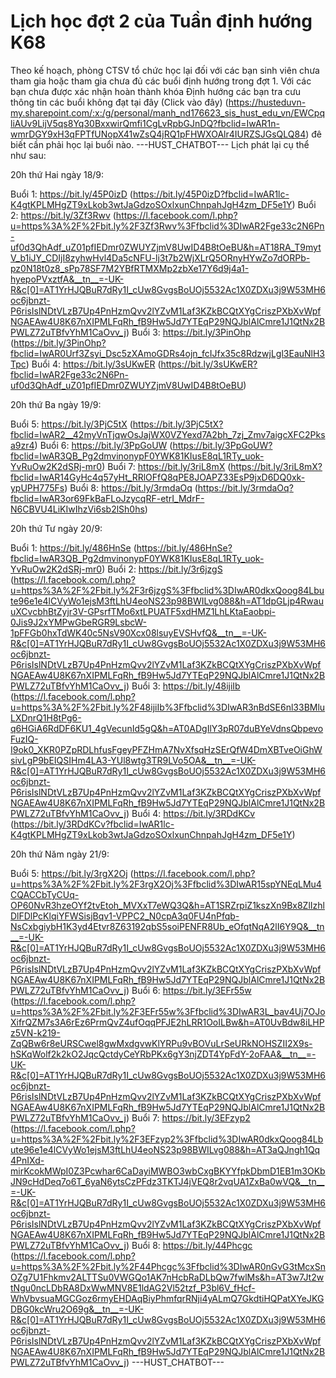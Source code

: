 # Lịch học đợt 2 của Tuần định hướng K68

Theo kế hoạch, phòng CTSV tổ chức học lại đối với các bạn sinh viên chưa tham gia hoặc tham gia chưa đủ các buổi định hướng trong đợt 1. Với các bạn chưa được xác nhận hoàn thành khóa Định hướng các bạn tra cưu thông tin các buổi không đạt tại đây (Click vào đây) (https://husteduvn-my.sharepoint.com/:x:/g/personal/manh_nd176623_sis_hust_edu_vn/EWCpqliAUv9LijV5qs8Yq30BxxwirQmfi1CgLvRpbGJnDQ?fbclid=IwAR1n-wmrDGY9xH3qFPTfUNopX41wZsQ4jRQ1pFHWXOAlr4IURZSJGsQLQ84) đê biết cần phải học lại buổi nào. 
 ---HUST_CHATBOT---
Lịch phát lại cụ thể như sau:

 

 20h thứ Hai ngày 18/9:

Buổi 1: https://bit.ly/45P0izD (https://bit.ly/45P0izD?fbclid=IwAR1lc-K4gtKPLMHgZT9xLkob3wtJaGdzoSOxlxunChnpahJgH4zm_DF5e1Y)
Buổi 2: https://bit.ly/3Zf3Rwv (https://l.facebook.com/l.php?u=https%3A%2F%2Fbit.ly%2F3Zf3Rwv%3Ffbclid%3DIwAR2Fge33c2N6Pn-uf0d3QhAdf_uZ01pfIEDmr0ZWUYZjmV8UwID4B8tOeBU&h=AT18RA_T9mytV_b1iJY_CDIjI8zyhwHvl4Da5cNFU-lj3t7b2WjXLrQ5ORnyHYwZo7dORPb-pz0N18t0z8_sPp78SF7M2YBfRTMXMp2zbXe17Y6d9j4a1-hyepoPVxztfA&__tn__=-UK-R&c[0]=AT1YrHJQBuR7dRy1I_cUw8GvgsBoUOj5532Ac1X0ZDXu3j9W53MH6oc6jbnzt-P6risIslNDtVLzB7Up4PnHzmQvv2lYZvM1Laf3KZkBCQtXYgCriszPXbXvWpfNGAEAw4U8K67nXIPMLFqRh_fB9Hw5Jd7YTEqP29NQJblAlCmre1J1QtNx2BPWLZ72uTBfvYhM1CaOvv_j)
Buổi 3: https://bit.ly/3PinOhp (https://bit.ly/3PinOhp?fbclid=IwAR0Urf3Zsyi_Dsc5zXAmoGDRs4ojn_fcIJfx35c8RdzwjLgl3EauNlH3Tpc)
Buổi 4: https://bit.ly/3sUKwER (https://bit.ly/3sUKwER?fbclid=IwAR2Fge33c2N6Pn-uf0d3QhAdf_uZ01pfIEDmr0ZWUYZjmV8UwID4B8tOeBU)

 20h thứ Ba ngày 19/9:

Buổi 5: https://bit.ly/3PjC5tX (https://bit.ly/3PjC5tX?fbclid=IwAR2__42myVnTjqwOsJajWX0VZYexd7A2bh_7zj_Zmv7aigcXFC2Pksa9zr4)
Buổi 6: https://bit.ly/3PpGoUW (https://bit.ly/3PpGoUW?fbclid=IwAR3QB_Pg2dmvinonypF0YWK81KIusE8qL1RTy_uok-YvRuOw2K2dSRj-mr0)
Buổi 7: https://bit.ly/3riL8mX (https://bit.ly/3riL8mX?fbclid=IwAR14GyHc4q57yHt_RRlOFfQ8qPE8JOAPZ33EsP9jxD6DQ0xk-ypUPH775Fs)
Buổi 8: https://bit.ly/3rmdaOq (https://bit.ly/3rmdaOq?fbclid=IwAR3or69FkBaFLoJzycqRF-etrI_MdrF-N6CBVU4LiKIwIhzVi6sb2lSh0hs)

 20h thứ Tư ngày 20/9:

Buổi 1: https://bit.ly/486HnSe (https://bit.ly/486HnSe?fbclid=IwAR3QB_Pg2dmvinonypF0YWK81KIusE8qL1RTy_uok-YvRuOw2K2dSRj-mr0)
Buổi 2: https://bit.ly/3r6jzgS (https://l.facebook.com/l.php?u=https%3A%2F%2Fbit.ly%2F3r6jzgS%3Ffbclid%3DIwAR0dkxQoog84Lbute96e1e4lCVyWo1ejsM3ftLhU4eoNS23p98BWILvg088&h=AT1dpGLjp4RwauuXCvcbhBtZyjr3V-GPsrfTMo6xtLPUATF5xdHMZ1LhLKtaEaobpi-0Jis9J2xYMPwGbeRGR9LsbcW-1pFFGb0hxTdWK40c5NsV90Xcx08lsuyEVSHvfQ&__tn__=-UK-R&c[0]=AT1YrHJQBuR7dRy1I_cUw8GvgsBoUOj5532Ac1X0ZDXu3j9W53MH6oc6jbnzt-P6risIslNDtVLzB7Up4PnHzmQvv2lYZvM1Laf3KZkBCQtXYgCriszPXbXvWpfNGAEAw4U8K67nXIPMLFqRh_fB9Hw5Jd7YTEqP29NQJblAlCmre1J1QtNx2BPWLZ72uTBfvYhM1CaOvv_j)
Buổi 3: https://bit.ly/48ijiIb (https://l.facebook.com/l.php?u=https%3A%2F%2Fbit.ly%2F48ijiIb%3Ffbclid%3DIwAR3nBdSE6nl33BMluLXDnrQ1H8tPg6-q6HGiA6RdDF6KU1_4gVecunId5gQ&h=AT0ADgIlY3pR07duBYeVdnsQbpevoFuzIQ-I9ok0_XKR0PZpRDLhfusFgeyPFZHmA7NvXfsqHzSErQfW4DmXBTveOiGhWsivLgP9bEIQSIHm4LA3-YUl8wtg3TR9LVo5OA&__tn__=-UK-R&c[0]=AT1YrHJQBuR7dRy1I_cUw8GvgsBoUOj5532Ac1X0ZDXu3j9W53MH6oc6jbnzt-P6risIslNDtVLzB7Up4PnHzmQvv2lYZvM1Laf3KZkBCQtXYgCriszPXbXvWpfNGAEAw4U8K67nXIPMLFqRh_fB9Hw5Jd7YTEqP29NQJblAlCmre1J1QtNx2BPWLZ72uTBfvYhM1CaOvv_j)
Buổi 4: https://bit.ly/3RDdKCv (https://bit.ly/3RDdKCv?fbclid=IwAR1lc-K4gtKPLMHgZT9xLkob3wtJaGdzoSOxlxunChnpahJgH4zm_DF5e1Y)

 20h thứ Năm ngày 21/9:

Buổi 5: https://bit.ly/3rgX2Oj (https://l.facebook.com/l.php?u=https%3A%2F%2Fbit.ly%2F3rgX2Oj%3Ffbclid%3DIwAR15spYNEqLMu4CQACCbTyCUq-OP60NvR3hzeOYf2tvEtoh_MVXxT7eWQ3Q&h=AT1SRZrpiZ1kszXn9Bx8ZlIzhlDlFDlPcKlqiYFWSisjBqv1-VPPC2_N0cpA3q0FU4nPfqb-NsCxbgiybH1K3yd4Etvr8Z63192qbS5soiPENFR8Ub_eOfqtNqA2lI6Y9Q&__tn__=-UK-R&c[0]=AT1YrHJQBuR7dRy1I_cUw8GvgsBoUOj5532Ac1X0ZDXu3j9W53MH6oc6jbnzt-P6risIslNDtVLzB7Up4PnHzmQvv2lYZvM1Laf3KZkBCQtXYgCriszPXbXvWpfNGAEAw4U8K67nXIPMLFqRh_fB9Hw5Jd7YTEqP29NQJblAlCmre1J1QtNx2BPWLZ72uTBfvYhM1CaOvv_j)
Buổi 6: https://bit.ly/3EFr55w (https://l.facebook.com/l.php?u=https%3A%2F%2Fbit.ly%2F3EFr55w%3Ffbclid%3DIwAR3L_bav4Uj7OJoXifrQZM7s3A6rEz6PrmQvZ4ufOqqPFJE2hLRR1OoILBw&h=AT0UvBdw8iLHPz5VN-k219-ZqQBw6r8eURSCwel8gwMxdgvwKlYRPu9vBOVuLrSeURkNOHSZII2X9s-hSKqWolf2k2kO2JqcQctdyCeYRbPKx6gY3njZDT4YpFdY-2oFAA&__tn__=-UK-R&c[0]=AT1YrHJQBuR7dRy1I_cUw8GvgsBoUOj5532Ac1X0ZDXu3j9W53MH6oc6jbnzt-P6risIslNDtVLzB7Up4PnHzmQvv2lYZvM1Laf3KZkBCQtXYgCriszPXbXvWpfNGAEAw4U8K67nXIPMLFqRh_fB9Hw5Jd7YTEqP29NQJblAlCmre1J1QtNx2BPWLZ72uTBfvYhM1CaOvv_j)
Buổi 7: https://bit.ly/3EFzyp2 (https://l.facebook.com/l.php?u=https%3A%2F%2Fbit.ly%2F3EFzyp2%3Ffbclid%3DIwAR0dkxQoog84Lbute96e1e4lCVyWo1ejsM3ftLhU4eoNS23p98BWILvg088&h=AT3aQJngh1Qq4PnIXd-mirKcokMWpI0Z3Pcwhar6CaDayiMWBO3wbCxgBKYYfpkDbmD1EB1m3OKbJN9cHdDeq7o6T_6yaN6ytsCzPFdz3TKTJ4jVEQ8r2vqUA1ZxBa0wVQ&__tn__=-UK-R&c[0]=AT1YrHJQBuR7dRy1I_cUw8GvgsBoUOj5532Ac1X0ZDXu3j9W53MH6oc6jbnzt-P6risIslNDtVLzB7Up4PnHzmQvv2lYZvM1Laf3KZkBCQtXYgCriszPXbXvWpfNGAEAw4U8K67nXIPMLFqRh_fB9Hw5Jd7YTEqP29NQJblAlCmre1J1QtNx2BPWLZ72uTBfvYhM1CaOvv_j)
Buổi 8: https://bit.ly/44Phcgc (https://l.facebook.com/l.php?u=https%3A%2F%2Fbit.ly%2F44Phcgc%3Ffbclid%3DIwAR0nGvG3tMcxSnOZg7U1Fhkmv2ALTTSu0VWGQo1AK7nHcbRaDLbQw7fwlMs&h=AT3w7Jt2wtNgu0ncLDbRA8DxWwMNV8E1ldAG2Vl52tzf_P3bl6V_fHcf-WhVbvsuaMGCGoz6rmyEHDAqBiyPhmfqrRNji4yALmQ7GkdtiHQPatXYeJKGDBG0kcWru2O69g&__tn__=-UK-R&c[0]=AT1YrHJQBuR7dRy1I_cUw8GvgsBoUOj5532Ac1X0ZDXu3j9W53MH6oc6jbnzt-P6risIslNDtVLzB7Up4PnHzmQvv2lYZvM1Laf3KZkBCQtXYgCriszPXbXvWpfNGAEAw4U8K67nXIPMLFqRh_fB9Hw5Jd7YTEqP29NQJblAlCmre1J1QtNx2BPWLZ72uTBfvYhM1CaOvv_j) 
 ---HUST_CHATBOT---